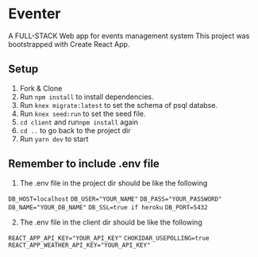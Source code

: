 # Eventer

A FULL-STACK Web app for events management system
This project was bootstrapped with Create React App.

## Setup

1. Fork & Clone
2. Run `npm install` to install dependencies.
3. Run `knex migrate:latest` to set the schema of psql databse.
4. Run `knex seed:run` to set the seed file.
5. `cd client` and run`npm install` again
6. `cd ..` to go back to the project dir
7. Run `yarn dev` to start

## Remember to include .env file
1. The .env file in the project dir should be like the following

`DB_HOST=localhost`
`DB_USER="YOUR_NAME"`
`DB_PASS="YOUR_PASSWORD"`
`DB_NAME="YOUR_DB_NAME"`
`DB_SSL=true if heroku`
`DB_PORT=5432`

2. The .env file in the client dir should be like the following

`REACT_APP_API_KEY="YOUR_API_KEY"`
`CHOKIDAR_USEPOLLING=true`
`REACT_APP_WEATHER_API_KEY="YOUR_API_KEY"`




